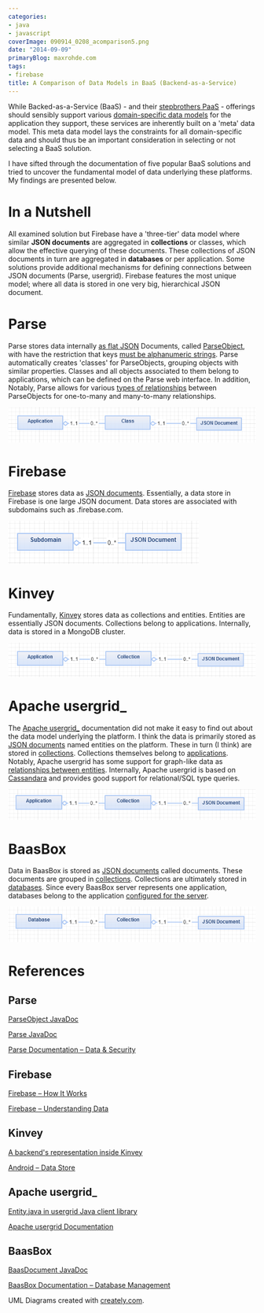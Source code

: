 ```yaml
---
categories:
- java
- javascript
coverImage: 090914_0208_acomparison5.png
date: "2014-09-09"
primaryBlog: maxrohde.com
tags:
- firebase
title: A Comparison of Data Models in BaaS (Backend-as-a-Service)
---
```


While Backed-as-a-Service (BaaS) - and their [stepbrothers PaaS](http://blog.cobia.net/cobiacomm/2013/03/15/paas-services-and-backend-as-a-service-baas/) - offerings should sensibly support various [domain-specific data models](http://lostechies.com/jimmybogard/2010/02/04/strengthening-your-domain-a-primer/) for the application they support, these services are inherently built on a 'meta' data model. This meta data model lays the constraints for all domain-specific data and should thus be an important consideration in selecting or not selecting a BaaS solution.

I have sifted through the documentation of five popular BaaS solutions and tried to uncover the fundamental model of data underlying these platforms. My findings are presented below.

# In a Nutshell

All examined solution but Firebase have a 'three-tier' data model where similar **JSON documents** are aggregated in **collections** or classes, which allow the effective querying of these documents. These collections of JSON documents in turn are aggregated in **databases** or per application. Some solutions provide additional mechanisms for defining connections between JSON documents (Parse, usergrid). Firebase features the most unique model; where all data is stored in one very big, hierarchical JSON document.

# Parse

Parse stores data internally [as flat JSON](https://parse.com/docs/data) Documents, called [ParseObject](https://parse.com/docs/android/api/com/parse/ParseObject.html), with have the restriction that keys [must be alphanumeric strings](https://parse.com/docs/android_guide). Parse automatically creates 'classes' for ParseObjects, grouping objects with similar properties. Classes and all objects associated to them belong to applications, which can be defined on the Parse web interface. In addition, Notably, Parse allows for various [types of relationships](https://parse.com/docs/relations_guide) between ParseObjects for one-to-many and many-to-many relationships.

![](images/090914_0208_acomparison1.png)

# Firebase

[Firebase](https://www.firebase.com) stores data as [JSON documents](https://www.firebase.com/docs/how-firebase-works.html). Essentially, a data store in Firebase is one large JSON document. Data stores are associated with subdomains such as <my store>.firebase.com.

![](images/090914_0208_acomparison2.png)

# Kinvey

Fundamentally, [Kinvey](http://www.kinvey.com/) stores data as collections and entities. Entities are essentially JSON documents. Collections belong to applications. Internally, data is stored in a MongoDB cluster.

![](images/090914_0208_acomparison3.png)

# Apache usergrid\_

The [Apache usergrid\_](http://usergrid.incubator.apache.org/docs/relationships/) documentation did not make it easy to find out about the data model underlying the platform. I think the data is primarily stored as [JSON documents](https://github.com/apache/incubator-usergrid/blob/master/sdks/java/src/main/java/org/apache/usergrid/java/client/entities/Entity.java) named entities on the platform. These in turn (I think) are stored in [collections](http://usergrid.incubator.apache.org/docs/collections/). Collections themselves belong to [applications](http://usergrid.incubator.apache.org/docs/applications/). Notably, Apache usergrid has some support for graph-like data as [relationships between entities](http://usergrid.incubator.apache.org/docs/relationships/). Internally, Apache usergrid is based on [Cassandara](http://www.sinbadsoft.com/blog/cassandra-data-model-cheat-sheet/) and provides good support for relational/SQL type queries.

![](images/090914_0208_acomparison4.png)

# BaasBox

Data in BaasBox is stored as [JSON documents](http://www.baasbox.com/documentation/?shell) called documents. These documents are grouped in [collections](http://www.baasbox.com/documentation/?shell). Collections are ultimately stored in [databases](http://www.baasbox.com/documentation/?shell). Since every BaasBox server represents one application, databases belong to the application [configured for the server](http://www.baasbox.com/documentation/?shell).

![](images/090914_0208_acomparison5.png)

# References

## Parse

[ParseObject JavaDoc](https://parse.com/docs/android/api/com/parse/ParseObject.html)

[Parse JavaDoc](https://parse.com/docs/android/api/com/parse/Parse.html)

[Parse Documentation – Data & Security](https://parse.com/docs/data)

## Firebase

[Firebase – How It Works](https://www.firebase.com/how-it-works.html)

[Firebase – Understanding Data](https://www.firebase.com/docs/web/guide/understanding-data.html)

## Kinvey

[A backend's representation inside Kinvey](http://devcenter.kinvey.com/android/tutorials/look-behind-the-scene)

[Android – Data Store](http://devcenter.kinvey.com/android/guides/datastore)

## Apache usergrid\_

[Entity.java in usergrid Java client library](https://github.com/apache/incubator-usergrid/blob/master/sdks/java/src/main/java/org/apache/usergrid/java/client/entities/Entity.java)

[Apache usergrid Documentation](http://usergrid.incubator.apache.org/docs/collections/)

## BaasBox

[BaasDocument JavaDoc](http://baasbox.github.io/Android-SDK/docs/com/baasbox/android/BaasDocument.html)

[BaasBox Documentation – Database Management](http://www.baasbox.com/documentation/?shell)

UML Diagrams created with [creately.com](https://creately.com/).